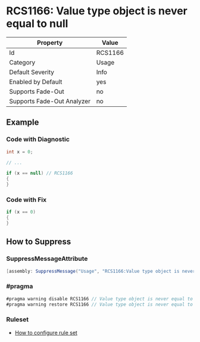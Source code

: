 # RCS1166: Value type object is never equal to null

Property | Value
--- | ---
Id|RCS1166
Category|Usage
Default Severity|Info
Enabled by Default|yes
Supports Fade\-Out|no
Supports Fade\-Out Analyzer|no

## Example

### Code with Diagnostic

```csharp
int x = 0;

// ...

if (x == null) // RCS1166
{
}
```

### Code with Fix

```csharp
if (x == 0)
{
}
```

## How to Suppress

### SuppressMessageAttribute

```csharp
[assembly: SuppressMessage("Usage", "RCS1166:Value type object is never equal to null.", Justification = "<Pending>")]
```

### \#pragma

```csharp
#pragma warning disable RCS1166 // Value type object is never equal to null.
#pragma warning restore RCS1166 // Value type object is never equal to null.
```

### Ruleset

* [How to configure rule set](../HowToConfigureAnalyzers.md)
